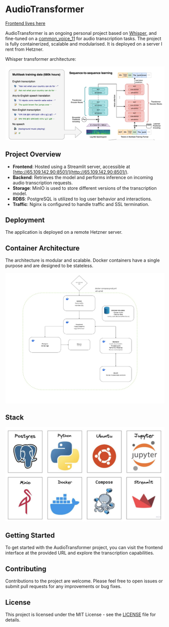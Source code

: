 # AudioTransformer

[Frontend lives here](http://65.109.142.90:8501/)

AudioTransformer is an ongoing personal project based on [Whisper](https://github.com/openai/whisper), and fine-tuned on a [common_voice_11](https://huggingface.co/datasets/mozilla-foundation/common_voice_11_0) for audio transcription tasks. The project is fully containerized, scalable and modularised. It is deployed on a server I rent from Hetzner. 

Whisper transformer architecture:

![Whisper](public/images/whisper.png)


## Project Overview

- **Frontend**: Hosted using a Streamlit server, accessible at [http://65.109.142.90:8501/](http://65.109.142.90:8501/).
- **Backend**: Retrieves the model and performs inference on incoming audio transcription requests.
- **Storage**: MinIO is used to store different versions of the transcription model.
- **RDBS**: PostgreSQL is utilized to log user behavior and interactions.
- **Traffic**: Nginx is configured to handle traffic and SSL termination.

## Deployment

The application is deployed on a remote Hetzner server.

## Container Architecture

The architecture is modular and scalable. Docker containers have a single purpose and are designed to be stateless.

![Container Architecture](public/images/container_architecture.jpg)

## Stack

![Technology Stack](public/images/stack.png)

## Getting Started

To get started with the AudioTransformer project, you can visit the frontend interface at the provided URL and explore the transcription capabilities.

## Contributing

Contributions to the project are welcome. Please feel free to open issues or submit pull requests for any improvements or bug fixes.

## License

This project is licensed under the MIT License - see the [LICENSE](LICENSE) file for details.
